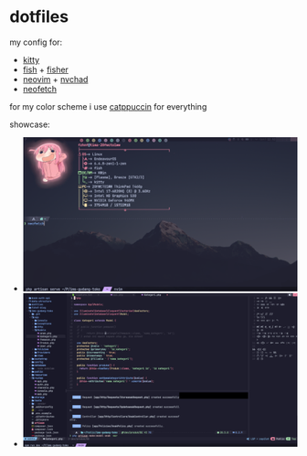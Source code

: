 # dotfiles

my config for:
- [kitty](https://github.com/kovidgoyal/kitty)
- [fish](https://github.com/fish-shell/fish-shell) + [fisher](https://github.com/jorgebucaran/fisher)
- [neovim](https://github.com/neovim/neovim) + [nvchad](https://github.com/NvChad/NvChad)
- [neofetch](https://github.com/dylanaraps/neofetch)

for my color scheme i use [catppuccin](https://github.com/catppuccin/catppuccin) for everything

showcase:
* ![](https://raw.githubusercontent.com/fzhnf/dotfiles/main/Pasted%20image%2020230807125216.png)
* ![](https://raw.githubusercontent.com/fzhnf/dotfiles/main/Pasted%20image%2020230807121821.png)
